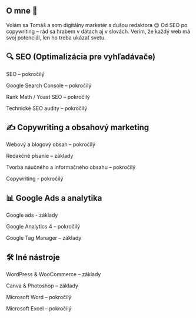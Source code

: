 ## O mne 👋

Volám sa Tomáš a som digitálny marketér s dušou redaktora 😉 Od SEO po copywriting – rád sa hrabem v dátach aj v slovách. Verím, že každý web má svoj potenciál, len ho treba ukázať svetu.

## 🔍 SEO (Optimalizácia pre vyhľadávače)

SEO – pokročilý

Google Search Console – pokročilý

Rank Math / Yoast SEO – pokročilý

Technické SEO audity – pokročilý

## ✍️ Copywriting a obsahový marketing

Webový a blogový obsah – pokročilý

Redakčné písanie – základy

Tvorba náučného a informačného obsahu – pokročilý

Copywriting - pokročilý

## 📊 Google Ads a analytika

Google ads - základy

Google Analytics 4 – pokročilý

Google Tag Manager – základy


##  🛠️ Iné nástroje

WordPress & WooCommerce – základy

Canva & Photoshop – základy

Microsoft Word – pokročilý

Microsoft Excel – pokročilý

